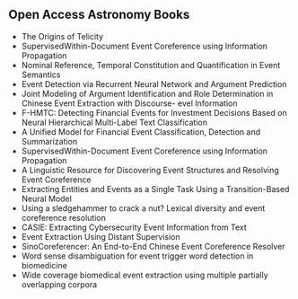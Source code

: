 <h2> Open Access Astronomy Books </h2>



<ul>

                             

 <li><a target="_blank" href="https://github.com/manjunath5496/Open-Access-Astronomy-Books/blob/master/ast(1).pdf" style="text-decoration:none;">The Origins of Telicity</a></li>

 <li><a target="_blank" href="https://github.com/manjunath5496/Open-Access-Astronomy-Books/blob/master/ast(2).pdf" style="text-decoration:none;">SupervisedWithin-Document Event Coreference using Information Propagation</a></li>

<li><a target="_blank" href="https://github.com/manjunath5496/Open-Access-Astronomy-Books/blob/master/ast(3).pdf" style="text-decoration:none;">Nominal Reference, Temporal
Constitution and Quantification in Event Semantics</a></li>
 <li><a target="_blank" href="https://github.com/manjunath5496/Open-Access-Astronomy-Books/blob/master/ast(4).pdf" style="text-decoration:none;">Event Detection via Recurrent Neural Network and Argument Prediction</a></li>                              
<li><a target="_blank" href="https://github.com/manjunath5496/Open-Access-Astronomy-Books/blob/master/ast(5).pdf" style="text-decoration:none;">Joint Modeling of Argument Identification and Role Determination in Chinese Event Extraction with Discourse- evel Information</a></li>
<li><a target="_blank" href="https://github.com/manjunath5496/Open-Access-Astronomy-Books/blob/master/ast(6).pdf" style="text-decoration:none;">F-HMTC: Detecting Financial Events for Investment Decisions Based on Neural Hierarchical Multi-Label Text Classification</a></li>
 <li><a target="_blank" href="https://github.com/manjunath5496/Open-Access-Astronomy-Books/blob/master/ast(7).pdf" style="text-decoration:none;">A Unified Model for Financial Event Classification, Detection and Summarization</a></li>

 <li><a target="_blank" href="https://github.com/manjunath5496/Open-Access-Astronomy-Books/blob/master/ast(8).pdf" style="text-decoration:none;"> SupervisedWithin-Document Event Coreference using Information Propagation </a></li>
   <li><a target="_blank" href="https://github.com/manjunath5496/Open-Access-Astronomy-Books/blob/master/ast(9).pdf" style="text-decoration:none;">A Linguistic Resource for Discovering Event Structures and Resolving Event Coreference</a></li>
  
   
 <li><a target="_blank" href="https://github.com/manjunath5496/Open-Access-Astronomy-Books/blob/master/ast(10).pdf" style="text-decoration:none;">Extracting Entities and Events as a Single Task Using a Transition-Based Neural Model</a></li>                              
<li><a target="_blank" href="https://github.com/manjunath5496/Open-Access-Astronomy-Books/blob/master/ast(11).pdf" style="text-decoration:none;">Using a sledgehammer to crack a nut?
Lexical diversity and event coreference resolution</a></li>
<li><a target="_blank" href="https://github.com/manjunath5496/Open-Access-Astronomy-Books/blob/master/ast(12).pdf" style="text-decoration:none;">CASIE: Extracting Cybersecurity Event Information from Text</a></li>
<li><a target="_blank" href="https://github.com/manjunath5496/Open-Access-Astronomy-Books/blob/master/ast(13).pdf" style="text-decoration:none;">Event Extraction Using Distant Supervision</a></li>

<li><a target="_blank" href="https://github.com/manjunath5496/Open-Access-Astronomy-Books/blob/master/ast(14).pdf" style="text-decoration:none;">SinoCoreferencer: An End-to-End Chinese Event Coreference Resolver</a></li>
                              
<li><a target="_blank" href="https://github.com/manjunath5496/Open-Access-Astronomy-Books/blob/master/ast(15).pdf" style="text-decoration:none;">Word sense disambiguation for event trigger word detection in biomedicine</a></li>

<li><a target="_blank" href="https://github.com/manjunath5496/Open-Access-Astronomy-Books/blob/master/ast(16).pdf" style="text-decoration:none;">Wide coverage biomedical event extraction using multiple partially overlapping corpora</a></li>

</ul>
